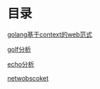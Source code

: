 # 目录

[golang基于context的web范式][basecontext]

[golf分析][golf]

[echo分析][echo]

[netwobscoket][websocket]


[basecontext]: baseContextWeb_zh.md
[golf]: readDineverGolf_zh.md
[echo]: readLabstackEcho_zh.md
[websocket]: readXNetWebsocket_zh.md